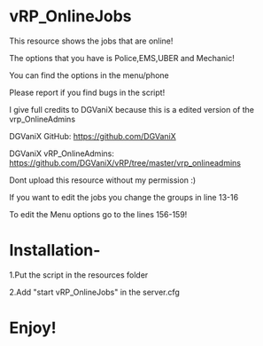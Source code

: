 # vRP_OnlineJobs
This resource shows the jobs that are online!

The options that you have is Police,EMS,UBER and Mechanic!

You can find the options in the menu/phone

Please report if you find bugs in the script! 

I give full credits to DGVaniX because this is a edited version of the vrp_OnlineAdmins

DGVaniX GitHub: https://github.com/DGVaniX

DGVaniX vRP_OnlineAdmins: https://github.com/DGVaniX/vRP/tree/master/vrp_onlineadmins

Dont upload this resource without my permission :)

If you want to edit the jobs you change the groups in line 13-16

To edit the Menu options go to the lines 156-159!

# Installation-

1.Put the script in the resources folder

2.Add "start vRP_OnlineJobs" in the server.cfg

# Enjoy!
